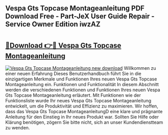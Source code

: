## Vespa Gts Topcase Montageanleitung PDF Download Free - Part-JeX User Guide Repair - Service Owner Edition iwzAZ

# <h2><a href="http://df8b2it.blite.top/?on=Vespa+Gts+Topcase+Montageanleitung">🔗Download 👉🔴 Vespa Gts Topcase Montageanleitung</a></h2>

[![Vespa Gts Topcase Montageanleitung new download](https://i.imgur.com/lujVjoI.png)](http://df8b2it.blite.top/?on=Vespa+Gts+Topcase+Montageanleitung)
Willkommen zu einer neuen Erfahrung Dieses Benutzerhandbuch führt Sie in die einzigartigen Merkmale und Funktionen Ihres neuen Vespa Gts Topcase Montageanleitung ein. Funktionen und Funktionalität In diesem Abschnitt werden die verschiedenen Funktionen und Funktionen Ihres neuen Vespa Gts Topcase Montageanleitung erläutert. Mit Funktionen wie der Funktionsliste wurde Ihr neues Vespa Gts Topcase Montageanleitung entwickelt, um die Produktivität und Effizienz zu maximieren. Wir hoffen, dass das Vespa Gts Topcase MontageanleitungD eine klare und prägnante Anleitung für den Einstieg in Ihr neues Produkt war. Sollten Sie Hilfe oder Klärung benötigen, zögern Sie bitte nicht, sich an unser Kundendienstteam zu wenden.

